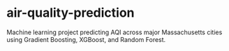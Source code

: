 # air-quality-prediction
Machine learning project predicting AQI across major Massachusetts cities using Gradient Boosting, XGBoost, and Random Forest.
